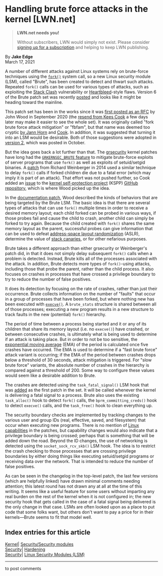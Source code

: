 # Handling brute force attacks in the kernel [LWN.net]

> **LWN.net needs you!**
> 
> Without subscribers, LWN would simply not exist. Please consider [signing up for a subscription](/Promo/nst-nag2/subscribe) and helping to keep LWN publishing. 

By **Jake Edge**  
March 17, 2021 

A number of different attacks against Linux systems rely on brute-force techniques using the [`fork()`](https://man7.org/linux/man-pages/man2/fork.2.html) system call, so a new Linux security module (LSM), called "Brute", has been created to detect and thwart such attacks. Repeated `fork()` calls can be used for various types of attacks, such as exploiting the [Stack Clash](https://blog.qualys.com/vulnerabilities-research/2017/06/19/the-stack-clash) vulnerability or [Heartbleed](https://heartbleed.com/)-style flaws. Version 6 of the Brute patch set was recently [posted](/ml/linux-kernel/20210307113031.11671-1-john.wood@gmx.com/) and looks like it might be heading toward the mainline. 

This patch set has been in the works since it was [first posted as an RFC](/ml/linux-kernel/20200906121544.4204-1-john.wood%40gmx.com/) by John Wood in September 2020 (the [resend from Kees Cook](/ml/linux-kernel/20200910202107.3799376-1-keescook%40chromium.org/) a few days later may make it easier to see the whole set). It was originally called "fork brute force attack mitigation" or "fbfam", but that name was deemed too cryptic [by Jann Horn](/ml/linux-kernel/CAG48ez1V=oVczCCSuRaWX=bbN2cOi0Y9q48=e-Fuhg7mwMOi0A@mail.gmail.com/) and [Cook](/ml/linux-kernel/202009101615.8566BA3967@keescook/). In addition, it was suggested that turning it into an LSM would be desirable. Both of those suggestions were adopted in [version 2](/ml/linux-kernel/20201025134540.3770-1-john.wood%40gmx.com/), which was posted in October. 

But the idea goes back a lot further than that. The [grsecurity](https://en.wikibooks.org/wiki/Grsecurity) kernel patches have long had the [`GRKERNSEC_BRUTE` feature](https://en.wikibooks.org/wiki/Grsecurity/Appendix/Grsecurity_and_PaX_Configuration_Options#Deter_exploit_bruteforcing) to mitigate brute-force exploits of server programs that use `fork()` as well as exploits of setuid/setgid binaries. A [patch](https://lore.kernel.org/linux-fsdevel/1419457167-15042-1-git-send-email-richard@nod.at/) from Richard Weinberger in 2014 used a similar technique to delay `fork()` calls if forked children die due to a fatal error (which may imply it is part of an attack). That effort was not pushed further, so Cook added an [issue](https://github.com/KSPP/linux/issues/39) to the [kernel self-protection project](https://kernsec.org/wiki/index.php/Kernel_Self_Protection_Project) (KSPP) [GitHub repository](https://github.com/KSPP), which is where Wood picked up the idea. 

In the [documentation patch](/ml/linux-kernel/20210307113031.11671-8-john.wood@gmx.com/), Wood described the kinds of behaviors that are being targeted by the Brute LSM. The basic idea is that there are several types of attacks that can use `fork()` multiple times in order to receive a desired memory layout; each child forked can be probed in various ways, if those probes fail and cause the child to crash, another child can simply be forked to try again. Because the child created with `fork()` shares the same memory layout as the parent, successful probes can give information that can be used to defeat [address-space layout randomization](https://en.wikipedia.org/wiki/Address_space_layout_randomization) (ASLR), determine the value of [stack canaries](https://en.wikipedia.org/wiki/Stack_buffer_overflow#Stack_canaries), or for other nefarious purposes. 

Brute takes a different approach than either grsecurity or Weinberger's patch did, in that it does not simply delay subsequent `fork()` calls when a problem is detected. Instead, Brute kills all of the processes associated with the attack. In addition, Brute detects more types of `fork()`-using attacks, including those that probe the parent, rather than the child process. It also focuses on crashes in processes that have crossed a privilege boundary to try to reduce the number of false positives. 

It does its detection by focusing on the rate of crashes, rather than just their occurrence. Brute collects information on the number of "faults" that occur in a group of processes that have been forked, but where nothing new has been executed with [`execve()`](https://man7.org/linux/man-pages/man2/execve.2.html). A `brute_stats` structure is shared between all of those processes; executing a new program results in a new structure to track faults in the new (potential) `fork()` hierarchy. 

The period of time between a process being started and it or any of its children that share its memory layout (i.e. no `execve()`) have crashed, or between consecutive crashes, is ultimately what is being used to determine if an attack is taking place. But in order to not be too sensitive, the [exponential moving average](https://en.wikipedia.org/wiki/Moving_average#Exponential_moving_average) (EMA) of the period is calculated once five crashes have occurred. The EMA is used to determine if a "fast brute force" attack variant is occurring; if the EMA of the period between crashes drops below a threshold of 30 seconds, attack mitigation is triggered. For "slow brute force" variants, the absolute number of crashes in the hierarchy is compared against a threshold of 200. Some way to configure these values would seem like a desirable addition to Brute. 

The crashes are detected using the `task_fatal_signal()` LSM hook that was [added](https://lwn.net/ml/linux-kernel/20210307113031.11671-2-john.wood@gmx.com/) as the first patch in the set. It will be called whenever the kernel is delivering a fatal signal to a process. Brute also uses the existing `task_alloc()` hook to detect `fork()` calls, the `bprm_committing_creds()` hook to detect `execve()` calls, and the `task_free()` hook to clean everything up. 

The security boundary checks are implemented by tracking changes to the various user and group IDs (real, effective, saved, and filesystem) that occur when executing new programs. There is no mention of [Linux capabilities](https://man7.org/linux/man-pages/man7/capabilities.7.html) in the patches, but capability changes would also indicate that a privilege boundary is being crossed; perhaps that is something that will be added down the road. Beyond the ID changes, the use of networking is detected using the `socket_sock_rcv_skb()` LSM hook. The idea is to restrict the crash checking to those processes that are crossing privilege boundaries by either doing things like executing setuid/setgid programs or receiving data over the network. That is intended to reduce the number of false positives. 

As can be seen in the changelog in the top-level patch, the last few versions (which are helpfully linked) have drawn minimal comments needing attention; this latest round has not drawn any at all at the time of this writing. It seems like a useful feature for some users without imparting any real burden on the rest of the kernel when it is not configured in; the new security hook that gets called in the case of a fatal signal being delivered is the only change in that case. LSMs are often looked upon as a place to put code that some folks want, but others don't want to pay a price for in their kernels—Brute seems to fit that model well. 

  
Index entries for this article  
---  
[Kernel](/Kernel/Index)| [Security/Security modules](/Kernel/Index#Security-Security_modules)  
[Security](/Security/Index/)| [Hardening](/Security/Index/#Hardening)  
[Security](/Security/Index/)| [Linux Security Modules (LSM)](/Security/Index/#Linux_Security_Modules_LSM)  
  


* * *

to post comments 

